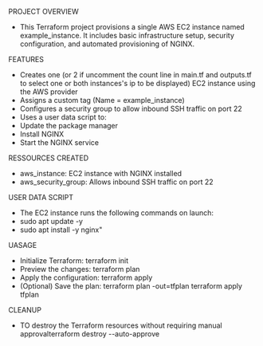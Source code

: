PROJECT OVERVIEW
- This Terraform project provisions a single AWS EC2 instance named example_instance. It includes basic infrastructure setup, security configuration, and automated provisioning of NGINX.

FEATURES
- Creates one (or 2 if uncomment the count line in main.tf and outputs.tf to select one or both instances's ip to be displayed) EC2 instance using the AWS provider
- Assigns a custom tag (Name = example_instance)
- Configures a security group to allow inbound SSH traffic on port 22
- Uses a user data script to:
- Update the package manager
- Install NGINX
- Start the NGINX service

RESSOURCES CREATED
- aws_instance: EC2 instance with NGINX installed
- aws_security_group: Allows inbound SSH traffic on port 22

USER DATA SCRIPT
- The EC2 instance runs the following commands on launch:
- sudo apt update -y
- sudo apt install -y nginx"

UASAGE
- Initialize Terraform: terraform init
- Preview the changes: terraform plan
- Apply the configuration: terraform apply
- (Optional) Save the plan: terraform plan -out=tfplan
terraform apply tfplan

CLEANUP
- TO destroy the Terraform resources without requiring manual approvalterraform destroy --auto-approve 
